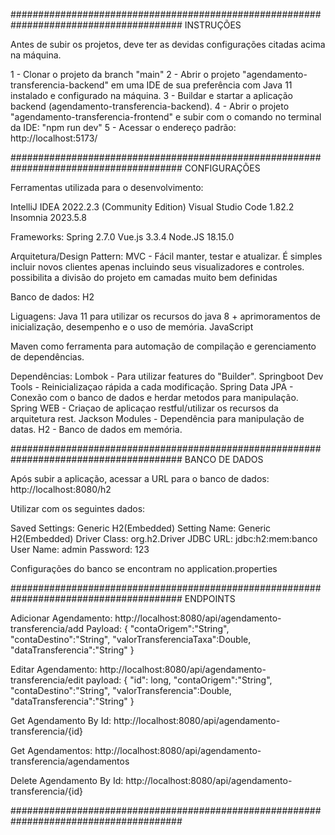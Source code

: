 #######################################################################################
INSTRUÇÕES

Antes de subir os projetos, deve ter as devidas configurações citadas acima na máquina.

1 - Clonar o projeto da branch "main"
2 - Abrir o projeto "agendamento-transferencia-backend" em uma IDE de sua preferência com Java 11 instalado e configurado na máquina.
3 - Buildar e startar a aplicação backend (agendamento-transferencia-backend).
4 - Abrir o projeto "agendamento-transferencia-frontend" e subir com o comando no terminal da IDE: "npm run dev"
5 - Acessar o endereço padrão: http://localhost:5173/

#######################################################################################
CONFIGURAÇÕES

Ferramentas utilizada para o desenvolvimento:
 
IntelliJ IDEA 2022.2.3 (Community Edition)
Visual Studio Code 1.82.2
Insomnia 2023.5.8

Frameworks: 
Spring 2.7.0
Vue.js 3.3.4
Node.JS 18.15.0


Arquitetura/Design Pattern: MVC -  Fácil manter, testar e atualizar. É simples incluir novos clientes apenas incluindo seus visualizadores e controles. possibilita a divisão do projeto em camadas muito bem definidas

Banco de dados: H2

Liguagens:
Java 11 para utilizar os recursos do java 8 + aprimoramentos de inicialização, desempenho e o uso de memória.
JavaScript

Maven como ferramenta para automação de compilação e gerenciamento de dependências.

Dependências:
Lombok - Para utilizar features do "Builder".
Springboot Dev Tools - Reinicializaçao rápida a cada modificação.
Spring Data JPA - Conexão com o banco de dados e herdar metodos para manipulação.
Spring WEB - Criaçao de aplicaçao restful/utilizar os recursos da arquitetura rest.
Jackson Modules - Dependência para manipulação de datas.
H2 - Banco de dados em memória.

#######################################################################################
BANCO DE DADOS

Após subir a aplicação, acessar a URL para o banco de dados: http://localhost:8080/h2

Utilizar com os seguintes dados:

Saved Settings:	Generic H2(Embedded)
Setting Name: Generic H2(Embedded)
Driver Class: org.h2.Driver
JDBC URL: jdbc:h2:mem:banco
User Name: admin
Password: 123

Configurações do banco se encontram no application.properties

#######################################################################################
ENDPOINTS

Adicionar Agendamento: http://localhost:8080/api/agendamento-transferencia/add
Payload:
 {
   "contaOrigem":"String",
   "contaDestino":"String",
   "valorTransferenciaTaxa":Double,
   "dataTransferencia":"String"
 }

Editar Agendamento: http://localhost:8080/api/agendamento-transferencia/edit
payload:
{
  "id": long,
  "contaOrigem":"String",
  "contaDestino":"String",
  "valorTransferencia":Double,
  "dataTransferencia":"String"
}

Get Agendamento By Id: http://localhost:8080/api/agendamento-transferencia/{id}

Get Agendamentos: http://localhost:8080/api/agendamento-transferencia/agendamentos

Delete Agendamento By Id: http://localhost:8080/api/agendamento-transferencia/{id}

#######################################################################################